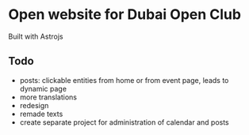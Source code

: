 # Open website for Dubai Open Club

Built with Astrojs

## Todo
- posts: clickable entities from home or from event page, leads to dynamic page
- more translations
- redesign
- remade texts
- create separate project for administration of calendar and posts